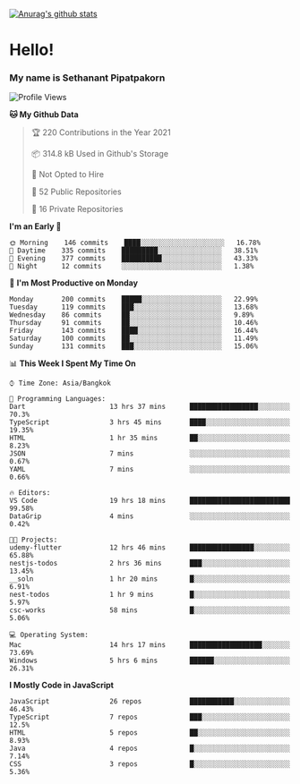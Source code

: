 [![Anurag's github stats](https://github-readme-stats.vercel.app/api?username=thetkpark&count_private=true&show_icons=true&theme=dracula)](https://github.com/anuraghazra/github-readme-stats)

# Hello!
### My name is Sethanant Pipatpakorn

<!--START_SECTION:waka-->
![Profile Views](http://img.shields.io/badge/Profile%20Views-7-blue)

**🐱 My Github Data** 

> 🏆 220 Contributions in the Year 2021
 > 
> 📦 314.8 kB Used in Github's Storage 
 > 
> 🚫 Not Opted to Hire
 > 
> 📜 52 Public Repositories 
 > 
> 🔑 16 Private Repositories  
 > 
**I'm an Early 🐤** 

```text
🌞 Morning    146 commits    ████░░░░░░░░░░░░░░░░░░░░░   16.78% 
🌆 Daytime    335 commits    █████████░░░░░░░░░░░░░░░░   38.51% 
🌃 Evening    377 commits    ██████████░░░░░░░░░░░░░░░   43.33% 
🌙 Night      12 commits     ░░░░░░░░░░░░░░░░░░░░░░░░░   1.38%

```
📅 **I'm Most Productive on Monday** 

```text
Monday       200 commits    █████░░░░░░░░░░░░░░░░░░░░   22.99% 
Tuesday      119 commits    ███░░░░░░░░░░░░░░░░░░░░░░   13.68% 
Wednesday    86 commits     ██░░░░░░░░░░░░░░░░░░░░░░░   9.89% 
Thursday     91 commits     ██░░░░░░░░░░░░░░░░░░░░░░░   10.46% 
Friday       143 commits    ████░░░░░░░░░░░░░░░░░░░░░   16.44% 
Saturday     100 commits    ██░░░░░░░░░░░░░░░░░░░░░░░   11.49% 
Sunday       131 commits    ███░░░░░░░░░░░░░░░░░░░░░░   15.06%

```


📊 **This Week I Spent My Time On** 

```text
⌚︎ Time Zone: Asia/Bangkok

💬 Programming Languages: 
Dart                     13 hrs 37 mins      █████████████████░░░░░░░░   70.3% 
TypeScript               3 hrs 45 mins       ████░░░░░░░░░░░░░░░░░░░░░   19.35% 
HTML                     1 hr 35 mins        ██░░░░░░░░░░░░░░░░░░░░░░░   8.23% 
JSON                     7 mins              ░░░░░░░░░░░░░░░░░░░░░░░░░   0.67% 
YAML                     7 mins              ░░░░░░░░░░░░░░░░░░░░░░░░░   0.66%

🔥 Editors: 
VS Code                  19 hrs 18 mins      █████████████████████████   99.58% 
DataGrip                 4 mins              ░░░░░░░░░░░░░░░░░░░░░░░░░   0.42%

🐱‍💻 Projects: 
udemy-flutter            12 hrs 46 mins      ████████████████░░░░░░░░░   65.88% 
nestjs-todos             2 hrs 36 mins       ███░░░░░░░░░░░░░░░░░░░░░░   13.45% 
__soln                   1 hr 20 mins        █░░░░░░░░░░░░░░░░░░░░░░░░   6.91% 
nest-todos               1 hr 9 mins         █░░░░░░░░░░░░░░░░░░░░░░░░   5.97% 
csc-works                58 mins             █░░░░░░░░░░░░░░░░░░░░░░░░   5.06%

💻 Operating System: 
Mac                      14 hrs 17 mins      ██████████████████░░░░░░░   73.69% 
Windows                  5 hrs 6 mins        ██████░░░░░░░░░░░░░░░░░░░   26.31%

```

**I Mostly Code in JavaScript** 

```text
JavaScript               26 repos            ███████████░░░░░░░░░░░░░░   46.43% 
TypeScript               7 repos             ███░░░░░░░░░░░░░░░░░░░░░░   12.5% 
HTML                     5 repos             ██░░░░░░░░░░░░░░░░░░░░░░░   8.93% 
Java                     4 repos             █░░░░░░░░░░░░░░░░░░░░░░░░   7.14% 
CSS                      3 repos             █░░░░░░░░░░░░░░░░░░░░░░░░   5.36%

```



<!--END_SECTION:waka-->
